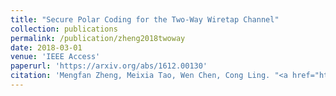 ```yaml
---
title: "Secure Polar Coding for the Two-Way Wiretap Channel"
collection: publications
permalink: /publication/zheng2018twoway
date: 2018-03-01
venue: 'IEEE Access'
paperurl: 'https://arxiv.org/abs/1612.00130'
citation: 'Mengfan Zheng, Meixia Tao, Wen Chen, Cong Ling. "<a href="https://arxiv.org/abs/1612.00130">Secure Polar Coding for the Two-Way Wiretap Channel</a>", <i>IEEE Access</i>, vol. 6, pp. 21731-21744, Mar. 2018.'
---
```

